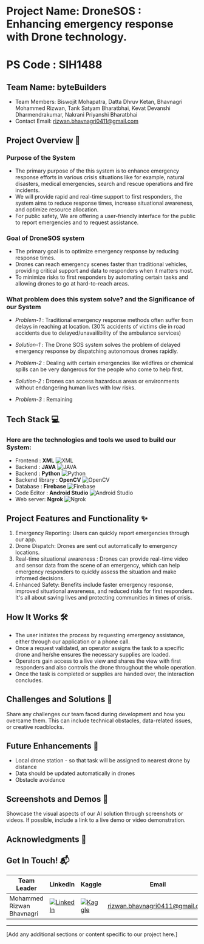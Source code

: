 # Project Name: DroneSOS : Enhancing emergency response with Drone technology.
# PS Code : SIH1488

## Team Name: byteBuilders
- Team Members: Biswojit Mohapatra, Datta Dhruv Ketan, Bhavnagri Mohammed Rizwan, Tank Satyam Bharatbhai, Kevat Devanshi Dharmendrakumar, Nakrani Priyanshi Bharatbhai
- Contact Email: rizwan.bhavnagri0411@gmail.com


## Project Overview 🚀
### Purpose of the System
- The primary purpose of the this system is to enhance emergency response efforts in various crisis situations like for example, natural disasters, medical emergencies, search and rescue operations and fire incidents.
-  We will provide rapid and real-time support to first responders, the system aims to reduce response times, increase situational awareness, and optimize resource allocation.
-  For public safety, We are offering a user-friendly interface for the public to report emergencies and to request assistance.
### Goal of DroneSOS system
-  The primary goal is to optimize emergency response by reducing response times.
-  Drones can reach emergency scenes faster than traditional vehicles, providing critical support and data to responders when it matters most.
-  To minimize risks to first responders by automating certain tasks and allowing drones to go at hard-to-reach areas. 
### What problem does this system solve? and the Significance of our System
- *Problem-1* : Traditional emergency response methods often suffer from delays in reaching at location. (30% accidents of victims die in road accidents due to delayed/unavailibility of the ambulance services)
- *Solution-1* : The Drone SOS system solves the problem of delayed emergency response by dispatching autonomous drones rapidly. <br>
- *Problem-2* : Dealing with certain emergencies like wildfires or chemical spills can be very dangerous for the people who come to help first.
- *Solution-2* : Drones can access hazardous areas or environments without endangering human lives with low risks.

- *Problem-3* : Remaining
## Tech Stack 💻
### Here are the technologies and tools we used to build our System:

* Frontend : **XML** <img src="https://img.shields.io/badge/XML-red?style=for-the-badge&logo=xml" alt="XML">
* Backend : **JAVA** <img src="https://img.shields.io/badge/Java-blue?style=for-the-badge&logo=java" alt="JAVA">
* Backend : **Python** <img src="https://img.shields.io/badge/Python-3776AB?style=for-the-badge&logo=python&logoColor=white&color=FFD100" alt="Python">
* Backend library : **OpenCV** <img src="https://img.shields.io/badge/OpenCV-5C3EE8?style=for-the-badge&logo=opencv" alt="OpenCV">
* Database : **Firebase** <img src="https://img.shields.io/badge/Firebase-green?style=for-the-badge&logo=firebase" alt="Firebase">
* Code Editor : **Android Studio** <img src="https://img.shields.io/badge/Android_Studio-yellow?style=for-the-badge&logo=android" alt="Android Studio">
* Web server: **Ngrok** <img src="https://img.shields.io/badge/Ngrok-00ADD8?style=for-the-badge&logo=ngrok" alt="Ngrok">

## Project Features and Functionality ✨
1. Emergency Reporting: Users can quickly report emergencies through our app.
2. Drone Dispatch: Drones are sent out automatically to emergency locations.
3. Real-time situational awareness :  Drones can provide real-time video and sensor data from the scene of an emergency, which can help emergency responders to quickly assess the situation and make informed decisions.
4. Enhanced Safety: Benefits include faster emergency response, improved situational awareness, and reduced risks for first responders. It's all about saving lives and protecting communities in times of crisis.

## How It Works 🛠️

- The user initiates the process by requesting emergency assistance, either through our application or a phone call.
- Once a request validated, an operator assigns the task to a specific drone and he/she ensures the necessary supplies are loaded. 
- Operators gain access to a live view and shares the view with first responders and also controls the drone throughout the whole operation. 
- Once the task is completed or supplies are handed over, the interaction concludes.

## Challenges and Solutions 🧠
Share any challenges our team faced during development and how you overcame them. This can include technical obstacles, data-related issues, or creative roadblocks.

## Future Enhancements 🚧
- Local drone station - so that task will be assigned to nearest drone by distance
- Data should be updated automatically in drones
- Obstacle avoidance 

## Screenshots and Demos 📸
Showcase the visual aspects of our AI solution through screenshots or videos. If possible, include a link to a live demo or video demonstration.

## Acknowledgments 🙌


## Get In Touch! 📬


| Team Leader | LinkedIn | Kaggle | Email |
|---|---|---|---|
| Mohammed Rizwan Bhavnagri | [![LinkedIn](https://img.shields.io/badge/LinkedIn-%230077B5.svg?style=for-the-badge&logo=linkedin)](https://www.linkedin.com/in/rizwanbhavnagri/) | [![Kaggle](https://img.shields.io/badge/Kaggle-%2320B2AA.svg?style=for-the-badge&logo=kaggle)](https://www.kaggle.com/mohammedrizwan4) | [rizwan.bhavnagri0411@gmail.com](mailto:rizwan.bhavnagri0411@gmail.com) |



---


[Add any additional sections or content specific to our project here.]
